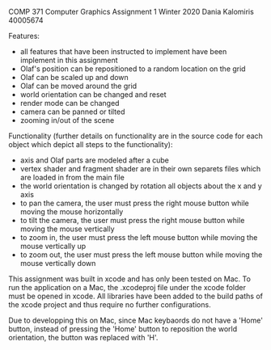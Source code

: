 COMP 371 Computer Graphics Assignment 1
Winter 2020
Dania Kalomiris
40005674

Features:
- all features that have been instructed to implement have been implement in this assignment
- Olaf's position can be repositioned to a random location on the grid
- Olaf can be scaled up and down
- Olaf can be moved around the grid
- world orientation can be changed and reset
- render mode can be changed
- camera can be panned or tilted
- zooming in/out of the scene

Functionality (further details on functionality are in the source code for each object which depict all steps to the functionality):
- axis and Olaf parts are modeled after a cube
- vertex shader and fragment shader are in their own separets files which are loaded in from the main file
- the world orientation is changed by rotation all objects about the x and y axis
- to pan the camera, the user must press the right mouse button while moving the mouse horizontally
- to tilt the camera, the user must press the right mouse button while moving the mouse vertically
- to zoom in, the user must press the left mouse button while moving the mouse vertically up
- to zoom out, the user must press the left mouse button while moving the mouse vertically down

This assignment was built in xcode and has only been tested on Mac. To run the application on a Mac, the .xcodeproj file under the xcode folder must be opened in xcode. All libraries have been added to the build paths of the xcode project and thus require no further configurations. 

Due to developping this on Mac, since Mac keybaords do not have a 'Home' button, instead of pressing the 'Home' button to reposition the world orientation, the button was replaced with 'H'.
